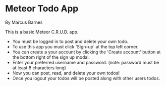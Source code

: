 # Meteor Todo App

By Marcus Barnes

This is a basic Meteor C.R.U.D. app.
 - You must be logged in to post and delete your own todo.
 - To use this app you must click 'Sign-up' at the top left corner.
 - You can create a your account by clicking the 'Create account' button at the bottom right of the sign up modal.
 - Enter your preferred username and password. (note: password must be at least 6 characters long)
 - Now you can post, read, and delete your own todos!
 - Once you logout your todos will be posted along with other users todos.
